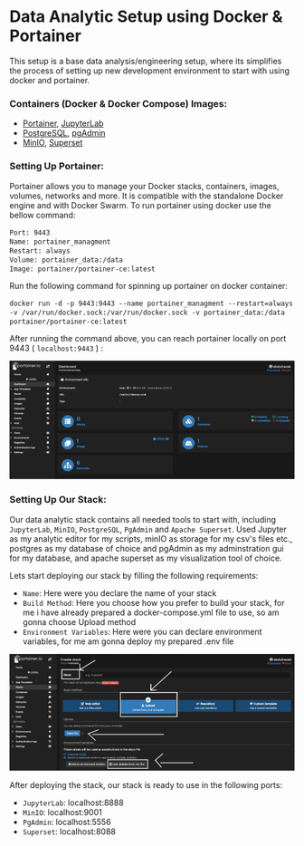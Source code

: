 <!-- About The Project -->
# Data Analytic Setup using Docker & Portainer
This setup is a base data analysis/engineering setup, where its simplifies the process of setting up new development environment to start with using docker and portainer.

<!-- Used Container Images -->
### Containers (Docker & Docker Compose) Images:
- <a href="https://hub.docker.com/r/portainer/portainer-ce">Portainer</a>, <a href="https://hub.docker.com/r/jupyter/datascience-notebook">JupyterLab</a>
- <a href="https://hub.docker.com/_/postgres">PostgreSQL</a>, <a href="https://hub.docker.com/r/dpage/pgadmin4">pgAdmin</a>
- <a href="https://hub.docker.com/r/bitnami/minio">MinIO</a>, <a href="https://hub.docker.com/r/tylerfowler/superset">Superset</a>


### Setting Up Portainer:

Portainer allows you to manage your Docker stacks, containers, images, volumes, networks and more. It is compatible with the standalone Docker engine and with Docker Swarm. To run portainer using docker use the bellow command:


```
Port: 9443
Name: portainer_managment
Restart: always
Volume: portainer_data:/data
Image: portainer/portainer-ce:latest
```

Run the following command for spinning up portainer on docker container:

``` docker
docker run -d -p 9443:9443 --name portainer_managment --restart=always -v /var/run/docker.sock:/var/run/docker.sock -v portainer_data:/data portainer/portainer-ce:latest
```
After running the command above, you can reach portainer locally on port 9443 ( `localhost:9443` ) :

![Portainer Dashboard](img/portainer-1.png?raw=true "Portainer Dashboard")

### Setting Up Our Stack:

Our data analytic stack contains all needed tools to start with, including `JupyterLab`, `MinIO`, `PostgreSQL`, `PgAdmin` and `Apache Superset`. Used Jupyter as my analytic editor for my scripts, minIO as storage for my csv's files etc., postgres as my database of choice and pgAdmin as my adminstration gui for my database, and apache superset as my visualization tool of choice. 


Lets start deploying our stack by filling the following requirements:
- `Name`: Here were you declare the name of your stack
- `Build Method`: Here you choose how you prefer to build your stack, for me i have already prepared a docker-compose.yml file to use, so am gonna choose Upload method
- `Environment Variables`: Here were you can declare environment variables, for me am gonna deploy my prepared .env file

![Portainer Dashboard](img/portainer-2.png?raw=true "Portainer Dashboard")

After deploying the stack, our stack is ready to use in the following ports:
- `JupyterLab`: localhost:8888
- `MinIO`: localhost:9001
- `PgAdmin`: localhost:5556
- `Superset`: localhost:8088